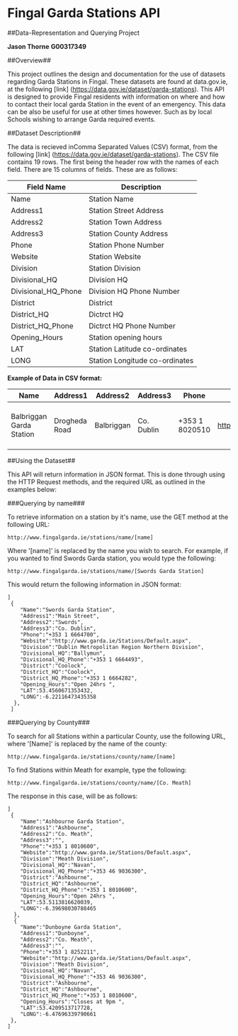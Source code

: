 # Fingal Garda Stations API


##Data-Representation and Querying Project


**Jason Thorne**
**G00317349**


##Overview##

This project outlines the design and documentation for the use of datasets regarding Garda Stations in Fingal.
These datasets are found at data.gov.ie, at the following [link] (https://data.gov.ie/dataset/garda-stations).
This API is designed to provide Fingal residents with information on where and how to contact their local garda Station in the event of an emergency. This data can be also be useful for use at other times however. Such as by local Schools wishing to arrange Garda required events.  


##Dataset Description##

The data is recieved inComma Separated Values (CSV) format, from the following [link] (https://data.gov.ie/dataset/garda-stations).
The CSV file contains 19 rows. The first being the header row with the names of each field.
There are 15 columns of fields. These are as follows: 


Field Name | Description 
-----------|------------
Name|Station Name
Address1|Station Street Address
Address2|Station Town Address
Address3|Station County Address
Phone|Station Phone Number
Website|Station Website
Division|Station Division
Divisional_HQ|Division HQ
Divisional_HQ_Phone|Division HQ Phone Number
District|District
District_HQ|Dictrct HQ
District_HQ_Phone|Dictrct HQ Phone Number
Opening_Hours|Station opening hours
LAT|Station Latitude co-ordinates
LONG|Station Longitude co-ordinates
 
 
 

**Example of Data in CSV format:**


Name|Address1|Address2|Address3|Phone|Website|Division|Divisional_HQ|Divisional_HQ_Phone|District|District_HQ|District_HQ_Phone|Opening_Hours|LAT|LONG
-----------|------------|------------|------------|------------|------------|------------|------------|------------|------------|------------|------------|------------|------------|------------
Balbriggan Garda Station|Drogheda Road|Balbriggan|Co. Dublin|+353 1 8020510|http://www.garda.ie/Stations/Default.aspx|Dublin Metropolitan Region Northern Division|Ballymun|+353 1 6664493|Balbriggan|Balbriggan|+353 1 8020510|Open 24hrs |53.61437815|-6.191052919



##Using the Dataset##


This API will return information in JSON format. This is done through using the HTTP Request methods, and the required URL as outlined in the examples below:


###Querying by name###


To retrieve information on a station by it's name, use the GET method at the following URL:

```
http://www.fingalgarda.ie/stations/name/[name]
```

Where '[name]' is replaced by the name you wish to search. For example, if you wanted to find Swords Garda station, you would type the following: 

```
http://www.fingalgarda.ie/stations/name/[Swords Garda Station]
```

This would return the following information in JSON format:

```
]
 {
    "Name":"Swords Garda Station",
    "Address1":"Main Street",
    "Address2":"Swords",
    "Address3":"Co. Dublin",
    "Phone":"+353 1 6664700",
    "Website":"http://www.garda.ie/Stations/Default.aspx",
    "Division":"Dublin Metropolitan Region Northern Division",
    "Divisional_HQ":"Ballymun",
    "Divisional_HQ_Phone":"+353 1 6664493",
    "District":"Coolock",
    "District_HQ":"Coolock",
    "District_HQ_Phone":"+353 1 6664282",
    "Opening_Hours":"Open 24hrs ",
    "LAT":53.4560671353432,
    "LONG":-6.22116473435358
  },
 ]
```


###Querying by County###

To search for all Stations within a particular County, use the following URL, where '[Name]' is replaced by the name of the county:

```
http://www.fingalgarda.ie/stations/county/name/[name]
```

To find Stations within Meath for example, type the following: 

```
http://www.fingalgarda.ie/stations/county/name/[Co. Meath]
```

The response in this case, will be as follows:

```
]
 {
    "Name":"Ashbourne Garda Station",
    "Address1":"Ashbourne",
    "Address2":"Co. Meath",
    "Address3":"",
    "Phone":"+353 1 8010600",
    "Website":"http://www.garda.ie/Stations/Default.aspx",
    "Division":"Meath Division",
    "Divisional_HQ":"Navan",
    "Divisional_HQ_Phone":"+353 46 9036300",
    "District":"Ashbourne",
    "District_HQ":"Ashbourne",
    "District_HQ_Phone":"+353 1 8010600",
    "Opening_Hours":"Open 24hrs ",
    "LAT":53.5113816620039,
    "LONG":-6.39698030788465
  },
  {
    "Name":"Dunboyne Garda Station",
    "Address1":"Dunboyne",
    "Address2":"Co. Meath",
    "Address3":"",
    "Phone":"+353 1 8252211",
    "Website":"http://www.garda.ie/Stations/Default.aspx",
    "Division":"Meath Division",
    "Divisional_HQ":"Navan",
    "Divisional_HQ_Phone":"+353 46 9036300",
    "District":"Ashbourne",
    "District_HQ":"Ashbourne",
    "District_HQ_Phone":"+353 1 8010600",
    "Opening_Hours":"Closes at 9pm ",
    "LAT":53.4209513717728,
    "LONG":-6.47696339790661
 },
]
```


